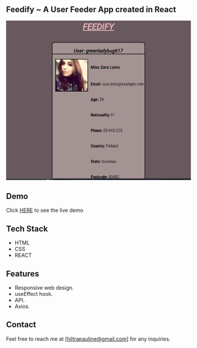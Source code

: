 ## Feedify ~ A User Feeder App created in React

![feedify](https://github.com/Pauline-Oraro/feedify/blob/master/public/Capture.PNG?raw=true)

## Demo
Click [HERE](https://feedify-pi.vercel.app/) to see the live demo

## Tech Stack
- HTML
- CSS
- REACT

## Features
- Responsive web design.
- useEffect hook.
- API.
- Axios.


## Contact
Feel free to reach me at [hiltrapauline@gmail.com] for any inquiries.
